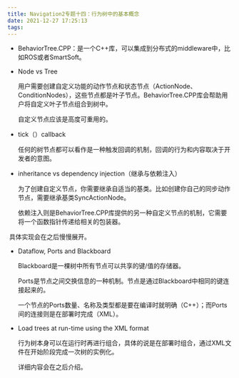 ```yaml
---
title: Navigation2专题十四：行为树中的基本概念
date: 2021-12-27 17:25:13
tags:
---
```


- BehaviorTree.CPP：是一个C++库，可以集成到分布式的middleware中，比如ROS或者SmartSoft。

- Node vs Tree

  用户需要创建自定义功能的动作节点和状态节点（ActionNode、ConditionNodes），这些节点都是叶子节点。BehaviorTree.CPP库会帮助用户将自定义叶子节点组合到树中。

  自定义节点应该是高度可重用的。

- tick（）callback

  任何的树节点都可以看作是一种触发回调的机制，回调的行为和内容取决于开发者的意图。

- inheritance vs dependency injection（继承与依赖注入）

  为了创建自定义节点，你需要继承自适当的基类。比如创建你自己的同步动作节点，需要继承基类SyncActionNode。

  依赖注入则是BehaviorTree.CPP库提供的另一种自定义节点的机制，它需要将一个函数指针传递给相关的包装器。

​		具体实现会在之后慢慢展开。

- Dataflow, Ports and Blackboard

  Blackboard是一棵树中所有节点可以共享的键/值的存储器。

  Ports是节点之间交换信息的一种机制。节点是通过Blackboard中相同的键连接起来的。

  一个节点的Ports数量、名称及类型都是要在编译时就明确（C++）；而Ports间的连接则是在部署时完成（XML）。

- Load trees at run-time using the XML format

  行为树本身可以在运行时再进行组合，具体的说是在部署时组合，通过XML文件在开始阶段完成一次树的实例化。

  详细内容会在之后介绍。









​		
